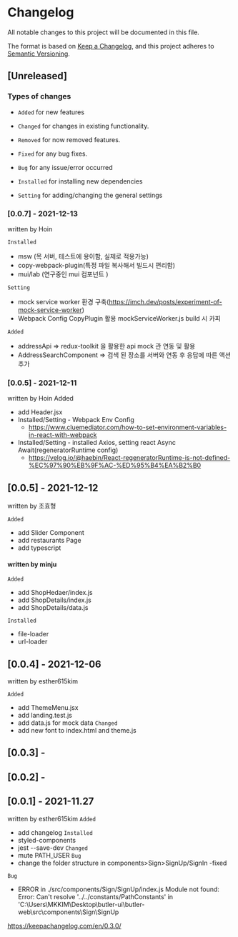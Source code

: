# Changelog

All notable changes to this project will be documented in this file.

The format is based on [Keep a Changelog](https://keepachangelog.com/en/1.0.0/),
and this project adheres to [Semantic Versioning](https://semver.org/spec/v2.0.0.html).

## [Unreleased]

### Types of changes

- `Added` for new features
- `Changed` for changes in existing functionality.
- `Removed` for now removed features.
- `Fixed` for any bug fixes.

- `Bug` for any issue/error occurred
- `Installed` for installing new dependencies
- `Setting` for adding/changing the general settings

### [0.0.7] - 2021-12-13
written by Hoin

`Installed`
 * msw (목 서버, 테스트에 용이함, 실제로 적용가능)                
 * copy-webpack-plugin(특정 파일 복사해서 빌드시 편리함)
 * mui/lab (연구중인 mui 컴포넌트 )

`Setting`
 * mock service worker 환경 구축(https://imch.dev/posts/experiment-of-mock-service-worker)
 * Webpack Config CopyPlugin 활용 mockServiceWorker.js build 시 카피

`Added`
 * addressApi => redux-toolkit 을 활용한 api mock 관 연동 및 활용
 * AddressSearchComponent => 검색 된 장소를 서버와 연동 후 응답에 따른 액션 추가


 
### [0.0.5] - 2021-12-11
 written by Hoin
 Added
 * add Header.jsx
 * Installed/Setting - Webpack Env Config
   * https://www.cluemediator.com/how-to-set-environment-variables-in-react-with-webpack
 * Installed/Setting - installed Axios, setting react Async Await(regeneratorRuntime config)
   * https://velog.io/@haebin/React-regeneratorRuntime-is-not-defined-%EC%97%90%EB%9F%AC-%ED%95%B4%EA%B2%B0



## [0.0.5] - 2021-12-12

written by 조효형

`Added`
- add Slider Component
- add restaurants Page
- add typescript

#### written by minju

`Added` 

* add ShopHedaer/index.js 
* add ShopDetails/index.js
* add ShopDetails/data.js


`Installed`


* file-loader
*  url-loader
## [0.0.4] - 2021-12-06

written by esther615kim

`Added`

- add ThemeMenu.jsx
- add landing.test.js
- add data.js for mock data
  `Changed`
- add new font to index.html and theme.js

## [0.0.3] -

## [0.0.2] -

## [0.0.1] - 2021-11.27

written by esther615kim
`Added`

- add changelog
  `Installed`
- styled-components
- jest --save-dev
  `Changed`
- mute PATH_USER `Bug`
- change the folder structure in components>Sign>SignUp/SignIn -fixed

`Bug`

- ERROR in ./src/components/Sign/SignUp/index.js
  Module not found: Error: Can't resolve '../../constants/PathConstants' in 'C:\Users\MKKIM\Desktop\butler-ui\butler-web\src\components\Sign\SignUp

https://keepachangelog.com/en/0.3.0/
